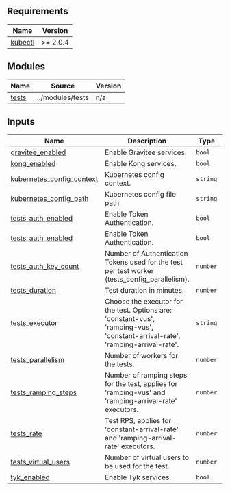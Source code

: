 ## Requirements

| Name | Version |
|------|---------|
| <a name="requirement_kubectl"></a> [kubectl](#requirement\_kubectl) | >= 2.0.4 |

## Modules

| Name | Source | Version |
|------|--------|---------|
| <a name="module_tests"></a> [tests](#module\_tests) | ../modules/tests | n/a |

## Inputs

| Name | Description | Type | Default | Required |
|------|-------------|------|---------|:--------:|
| <a name="input_gravitee_enabled"></a> [gravitee\_enabled](#input\_gravitee\_enabled) | Enable Gravitee services. | `bool` | `false` | no |
| <a name="input_kong_enabled"></a> [kong\_enabled](#input\_kong\_enabled) | Enable Kong services. | `bool` | `false` | no |
| <a name="input_kubernetes_config_context"></a> [kubernetes\_config\_context](#input\_kubernetes\_config\_context) | Kubernetes config context. | `string` | `"minikube"` | no |
| <a name="input_kubernetes_config_path"></a> [kubernetes\_config\_path](#input\_kubernetes\_config\_path) | Kubernetes config file path. | `string` | `"~/.kube/config"` | no |
| <a name="input_tests_auth_enabled"></a> [tests\_auth\_enabled](#input\_tests\_auth\_enabled) | Enable Token Authentication. | `bool` | `false` | no |
| <a name="input_tests_auth_enabled"></a> [tests\_auth\_enabled](#input\_tests\_auth\_enabled) | Enable Token Authentication. | `bool` | `false` | no |
| <a name="input_tests_auth_key_count"></a> [tests\_auth\_key\_count](#input\_tests\_auth\_key\_count) | Number of Authentication Tokens used for the test per test worker (tests\_config\_parallelism). | `number` | `100` | no |
| <a name="input_tests_duration"></a> [tests\_duration](#input\_tests\_duration) | Test duration in minutes. | `number` | `15` | no |
| <a name="input_tests_executor"></a> [tests\_executor](#input\_tests\_executor) | Choose the executor for the test. Options are: 'constant-vus', 'ramping-vus', 'constant-arrival-rate', 'ramping-arrival-rate'. | `string` | `"constant-arrival-rate"` | no |
| <a name="input_tests_parallelism"></a> [tests\_parallelism](#input\_tests\_parallelism) | Number of workers for the tests. | `number` | `1` | no |
| <a name="input_tests_ramping_steps"></a> [tests\_ramping\_steps](#input\_tests\_ramping\_steps) | Number of ramping steps for the test, applies for 'ramping-vus' and 'ramping-arrival-rate' executors. | `number` | `10` | no |
| <a name="input_tests_rate"></a> [tests\_rate](#input\_tests\_rate) | Test RPS, applies for 'constant-arrival-rate' and 'ramping-arrival-rate' executors. | `number` | `20000` | no |
| <a name="input_tests_virtual_users"></a> [tests\_virtual\_users](#input\_tests\_virtual\_users) | Number of virtual users to be used for the test. | `number` | `50` | no |
| <a name="input_tyk_enabled"></a> [tyk\_enabled](#input\_tyk\_enabled) | Enable Tyk services. | `bool` | `true` | no |
